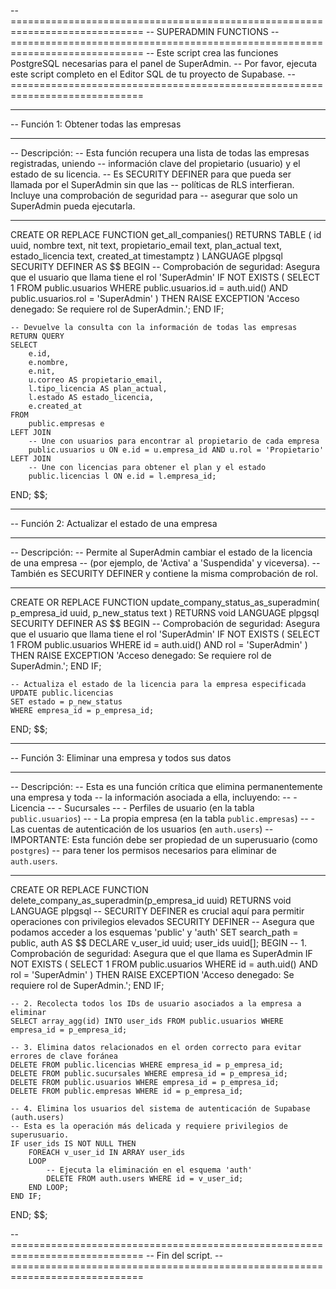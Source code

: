 -- =============================================================================
-- SUPERADMIN FUNCTIONS
-- =============================================================================
-- Este script crea las funciones PostgreSQL necesarias para el panel de SuperAdmin.
-- Por favor, ejecuta este script completo en el Editor SQL de tu proyecto de Supabase.
-- =============================================================================


-- -----------------------------------------------------------------------------
-- Función 1: Obtener todas las empresas
-- -----------------------------------------------------------------------------
-- Descripción:
-- Esta función recupera una lista de todas las empresas registradas, uniendo
-- información clave del propietario (usuario) y el estado de su licencia.
-- Es SECURITY DEFINER para que pueda ser llamada por el SuperAdmin sin que las
-- políticas de RLS interfieran. Incluye una comprobación de seguridad para
-- asegurar que solo un SuperAdmin pueda ejecutarla.
-- -----------------------------------------------------------------------------

CREATE OR REPLACE FUNCTION get_all_companies()
RETURNS TABLE (
    id uuid,
    nombre text,
    nit text,
    propietario_email text,
    plan_actual text,
    estado_licencia text,
    created_at timestamptz
)
LANGUAGE plpgsql
SECURITY DEFINER
AS $$
BEGIN
    -- Comprobación de seguridad: Asegura que el usuario que llama tiene el rol 'SuperAdmin'
    IF NOT EXISTS (
        SELECT 1
        FROM public.usuarios
        WHERE public.usuarios.id = auth.uid() AND public.usuarios.rol = 'SuperAdmin'
    ) THEN
        RAISE EXCEPTION 'Acceso denegado: Se requiere rol de SuperAdmin.';
    END IF;

    -- Devuelve la consulta con la información de todas las empresas
    RETURN QUERY
    SELECT
        e.id,
        e.nombre,
        e.nit,
        u.correo AS propietario_email,
        l.tipo_licencia AS plan_actual,
        l.estado AS estado_licencia,
        e.created_at
    FROM
        public.empresas e
    LEFT JOIN
        -- Une con usuarios para encontrar al propietario de cada empresa
        public.usuarios u ON e.id = u.empresa_id AND u.rol = 'Propietario'
    LEFT JOIN
        -- Une con licencias para obtener el plan y el estado
        public.licencias l ON e.id = l.empresa_id;
END;
$$;


-- -----------------------------------------------------------------------------
-- Función 2: Actualizar el estado de una empresa
-- -----------------------------------------------------------------------------
-- Descripción:
-- Permite al SuperAdmin cambiar el estado de la licencia de una empresa
-- (por ejemplo, de 'Activa' a 'Suspendida' y viceversa).
-- También es SECURITY DEFINER y contiene la misma comprobación de rol.
-- -----------------------------------------------------------------------------

CREATE OR REPLACE FUNCTION update_company_status_as_superadmin(
    p_empresa_id uuid,
    p_new_status text
)
RETURNS void
LANGUAGE plpgsql
SECURITY DEFINER
AS $$
BEGIN
    -- Comprobación de seguridad: Asegura que el usuario que llama tiene el rol 'SuperAdmin'
    IF NOT EXISTS (
        SELECT 1
        FROM public.usuarios
        WHERE id = auth.uid() AND rol = 'SuperAdmin'
    ) THEN
        RAISE EXCEPTION 'Acceso denegado: Se requiere rol de SuperAdmin.';
    END IF;

    -- Actualiza el estado de la licencia para la empresa especificada
    UPDATE public.licencias
    SET estado = p_new_status
    WHERE empresa_id = p_empresa_id;
END;
$$;


-- -----------------------------------------------------------------------------
-- Función 3: Eliminar una empresa y todos sus datos
-- -----------------------------------------------------------------------------
-- Descripción:
-- Esta es una función crítica que elimina permanentemente una empresa y toda
-- la información asociada a ella, incluyendo:
-- - Licencia
-- - Sucursales
-- - Perfiles de usuario (en la tabla `public.usuarios`)
-- - La propia empresa (en la tabla `public.empresas`)
-- - Las cuentas de autenticación de los usuarios (en `auth.users`)
-- IMPORTANTE: Esta función debe ser propiedad de un superusuario (como `postgres`)
-- para tener los permisos necesarios para eliminar de `auth.users`.
-- -----------------------------------------------------------------------------

CREATE OR REPLACE FUNCTION delete_company_as_superadmin(p_empresa_id uuid)
RETURNS void
LANGUAGE plpgsql
-- SECURITY DEFINER es crucial aquí para permitir operaciones con privilegios elevados
SECURITY DEFINER
-- Asegura que podamos acceder a los esquemas 'public' y 'auth'
SET search_path = public, auth
AS $$
DECLARE
    v_user_id uuid;
    user_ids uuid[];
BEGIN
    -- 1. Comprobación de seguridad: Asegura que el que llama es SuperAdmin
    IF NOT EXISTS (
        SELECT 1
        FROM public.usuarios
        WHERE id = auth.uid() AND rol = 'SuperAdmin'
    ) THEN
        RAISE EXCEPTION 'Acceso denegado: Se requiere rol de SuperAdmin.';
    END IF;

    -- 2. Recolecta todos los IDs de usuario asociados a la empresa a eliminar
    SELECT array_agg(id) INTO user_ids FROM public.usuarios WHERE empresa_id = p_empresa_id;

    -- 3. Elimina datos relacionados en el orden correcto para evitar errores de clave foránea
    DELETE FROM public.licencias WHERE empresa_id = p_empresa_id;
    DELETE FROM public.sucursales WHERE empresa_id = p_empresa_id;
    DELETE FROM public.usuarios WHERE empresa_id = p_empresa_id;
    DELETE FROM public.empresas WHERE id = p_empresa_id;

    -- 4. Elimina los usuarios del sistema de autenticación de Supabase (auth.users)
    -- Esta es la operación más delicada y requiere privilegios de superusuario.
    IF user_ids IS NOT NULL THEN
        FOREACH v_user_id IN ARRAY user_ids
        LOOP
            -- Ejecuta la eliminación en el esquema 'auth'
            DELETE FROM auth.users WHERE id = v_user_id;
        END LOOP;
    END IF;

END;
$$;

-- =============================================================================
-- Fin del script.
-- =============================================================================